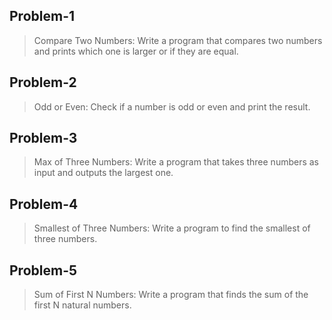 ## Problem-1
> Compare Two Numbers: Write a program that compares two numbers and prints which one is larger or if they are equal.
## Problem-2
>Odd or Even: Check if a number is odd or even and print the result.
## Problem-3
>Max of Three Numbers: Write a program that takes three numbers as input and outputs the largest one.
## Problem-4
>Smallest of Three Numbers: Write a program to find the smallest of three numbers.
## Problem-5
>Sum of First N Numbers: Write a program that finds the sum of the first N natural numbers.
